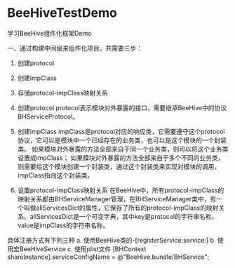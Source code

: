 # BeeHiveTestDemo
学习BeeHive组件化框架Demo

一、通过构建中间层来组件化项目，共需要三步：
1. 创建protocol
2. 创建impClass
3. 存储protocol-impClass映射关系


1. 创建protocol
protocol表示模块对外暴露的接口，需要继承BeeHive中的协议BHServiceProtocol。

2. 创建impClass
impClass是protocol对应的响应类，它需要遵守这个protocol协议，它可以是模块中一个已经存在的业务类，也可以是这个模块的一个封装类。
如果模块对外暴露的方法全部来自于同一个业务类，则可以将这个业务类设置成impClass； 如果模块对外暴露的方法全部来自于多个不同的业务类，则需要给这个模块创建一个封装类，通过这个封装类来实现对模块的调用，impClass指向这个封装类。

3. 设置protocol-impClass映射关系
在BeeHive中，所有protocol-impClass的映射关系都由BHServiceManager管理，在BHServiceManager类中，有一个叫做allServicesDict的属性，它保存了所有的protocol-impClass的映射关系。allServicesDict是一个可变字典，其中key是protocol的字符串名称，value是impClass的字符串名称。

具体注册方式有下列三种
a. 使用BeeHive类的-[registerService:service:]
b. 使用宏BeeHiveService
c. 使用plist文件  [BHContext shareInstance].serviceConfigName = @"BeeHive.bundle/BHService";
